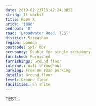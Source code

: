 ```yaml
---
date: 2019-02-23T15:47:24.305Z
string: It works!
title: Room X
price: '1000'
bedroom: '8'
road: 'Broadwater Road, TEST'
district: Streatham
region: London
postcode: SW17 0DY
occupancy: Double for single occupancy
furnished: Furnished
furnishings: Ground floor
internet: Wifi throughout
parking: Free on road parking
details: Ground floor
level: Ground floor
facilities: En suite
---
```

TEST...
